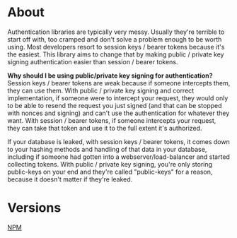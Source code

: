 # About
Authentication libraries are typically very messy. Usually they're terrible to start off with, too cramped and don't solve a problem enough to be worth using. Most developers resort to session keys / bearer tokens because it's the easiest. This library aims to change that by making public / private key signing authentication easier than session / bearer tokens.

**Why should I be using public/private key signing for authentication?**
Session keys / bearer tokens are weak because if someone intercepts them, they can use them. With public / private key signing and correct implementation, if someone were to intercept your request, they would only to be able to resend the request you just signed (and that can be stopped with nonces and signing) and can't use the authentication for whatever they want. With session / bearer tokens, if someone intercepts your request, they can take that token and use it to the full extent it's authorized.

If your database is leaked, with session keys / bearer tokens, it comes down to your hashing methods and handling of that data in your database, including if someone had gotten into a webserver/load-balancer and started collecting tokens. With public / private key signing, you're only storing public-keys on your end and they're called "public-keys" for a reason, because it doesn't matter if they're leaked.

# Versions
[NPM](https://github.com/oracularhades/authenticator/tree/main/npm)